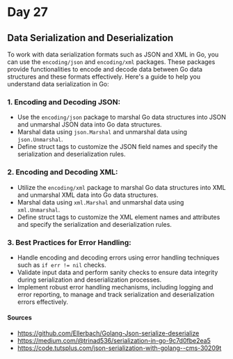 # Day 27

## Data Serialization and Deserialization

To work with data serialization formats such as JSON and XML in Go, you can use the `encoding/json` and `encoding/xml` packages. These packages provide functionalities to encode and decode data between Go data structures and these formats effectively. Here's a guide to help you understand data serialization in Go:

### 1. Encoding and Decoding JSON:
- Use the `encoding/json` package to marshal Go data structures into JSON and unmarshal JSON data into Go data structures.
- Marshal data using `json.Marshal` and unmarshal data using `json.Unmarshal`.
- Define struct tags to customize the JSON field names and specify the serialization and deserialization rules.

### 2. Encoding and Decoding XML:
- Utilize the `encoding/xml` package to marshal Go data structures into XML and unmarshal XML data into Go data structures.
- Marshal data using `xml.Marshal` and unmarshal data using `xml.Unmarshal`.
- Define struct tags to customize the XML element names and attributes and specify the serialization and deserialization rules.

### 3. Best Practices for Error Handling:
- Handle encoding and decoding errors using error handling techniques such as `if err != nil` checks.
- Validate input data and perform sanity checks to ensure data integrity during serialization and deserialization processes.
- Implement robust error handling mechanisms, including logging and error reporting, to manage and track serialization and deserialization errors effectively.

#### Sources

- <https://github.com/Ellerbach/Golang-Json-serialize-deserialize>
- <https://medium.com/@trinad536/serialization-in-go-9c7d0fbe2ea5>
- <https://code.tutsplus.com/json-serialization-with-golang--cms-30209t>
